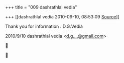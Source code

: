 +++
title = "009 dashrathlal vedia"

+++
[[dashrathlal vedia	2010-09-10, 08:53:09 [Source](https://groups.google.com/g/bvparishat/c/mSHNgCOPugo)]]



Thank you for information . D.G.Vedia  
  

2010/9/10 dashrathlal vedia \<[d.g....@gmail.com]()\>





